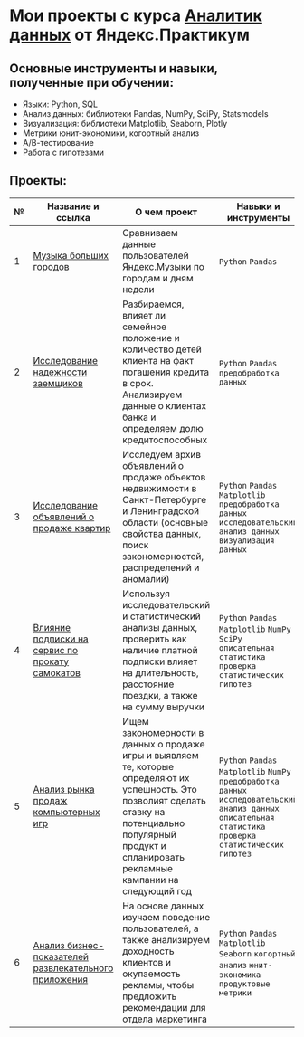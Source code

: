 # Мои проекты с курса [Аналитик данных](https://practicum.yandex.ru/profile/data-analyst/) от Яндекс.Практикум

## Основные инструменты и навыки, полученные при обучении:
- Языки: Python, SQL
- Анализ данных: библиотеки Pandas, NumPy, SciPy, Statsmodels
- Визуализация: библиотеки Matplotlib, Seaborn, Plotly
- Метрики юнит-экономики, когортный анализ
- А/В-тестирование
- Работа с гипотезами

## Проекты:
| №| Название и ссылка | О чем проект                                                     | Навыки и инструменты           |  
|-----------|-------------------|------------------------------------------------------------------|-----------------------------------|
|1              |[Музыка больших городов](musical_preferences_in_big_cities/)|Сравниваем данные пользователей Яндекс.Музыки по городам и дням недели|`Python` `Pandas`|
|2              |[Исследование надежности заемщиков](reliability_of_borrowers/)|Разбираемся, влияет ли семейное положение и количество детей клиента на факт погашения кредита в срок. Анализируем данные о клиентах банка и определяем долю кредитоспособных|`Python` `Pandas` `предобработка данных`|
|3              |[Исследование объявлений о продаже квартир](real_estate_advertisements/)|Исследуем архив объявлений о продаже объектов недвижимости в Санкт-Петербурге и Ленинградской области (основные свойства данных, поиск закономерностей, распределений и аномалий)|`Python` `Pandas` `Matplotlib` `предобработка данных` `исследовательский анализ данных` `визуализация данных`|
|4              |[Влияние подписки на сервис по прокату самокатов](scooter_rental_service/)|Используя исследовательский и статистический анализы данных, проверить как наличие платной подписки влияет на длительность, расстояние поездки, а также на сумму выручки| `Python` `Pandas` `Matplotlib` `NumPy` `SciPy` `описательная статистика` `проверка статистических гипотез`|
|5              |[Анализ рынка продаж компьютерных игр](sales_prediction_of_video_games/)|Ищем закономерности в данных о продаже игры и выявляем те, которые определяют их успешность. Это позволият сделать ставку на потенциально популярный продукт и спланировать рекламные кампании на следующий год|`Python` `Pandas` `Matplotlib` `NumPy` `предобработка данных` `исследовательский анализ данных` `описательная статистика` `проверка статистических гипотез`|
|6              |[Анализ бизнес-показателей развлекательного приложения](marketing_analysis/)|На основе данных изучаем поведение пользователей, а также анализируем доходность клиентов и окупаемость рекламы, чтобы предложить рекомендации для отдела маркетинга|`Python` `Pandas` `Matplotlib` `Seaborn` `когортный анализ` `юнит-экономика` `продуктовые метрики`|
